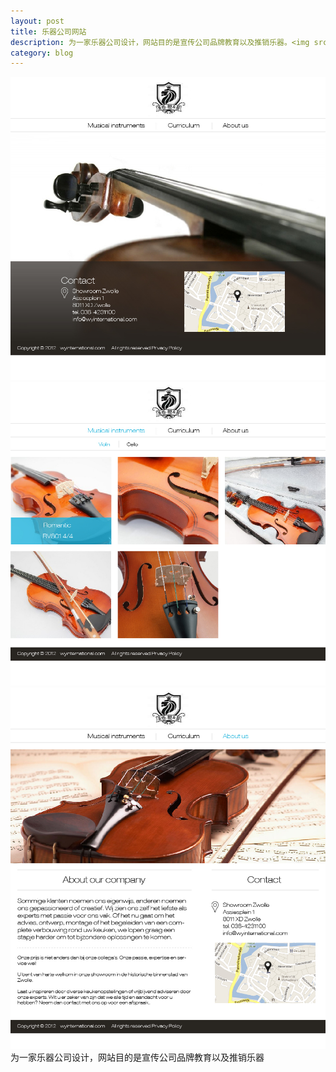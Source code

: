 ```yaml
---
layout: post
title: 乐器公司网站
description: 为一家乐器公司设计，网站目的是宣传公司品牌教育以及推销乐器。<img src="/images/新加波乐器公司/design_1203-01.jpg">
category: blog
---
```


<img src="/images/新加波乐器公司/design_1203-01.jpg">
<img src="/images/新加波乐器公司/design_1203-02.jpg">
<img src="/images/新加波乐器公司/design_1203-04.jpg">
为一家乐器公司设计，网站目的是宣传公司品牌教育以及推销乐器
